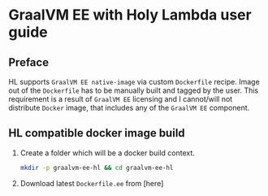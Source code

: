 # GraalVM EE with Holy Lambda user guide

## Preface
HL supports `GraalVM EE native-image` via custom `Dockerfile` recipe. Image out of the `Dockerfile` has to be manually built and tagged by the user. This requirement is a result of `GraalVM EE` licensing and I cannot/will not distribute `Docker` image, that includes any of the `GraalVM EE` component. 

## HL compatible docker image build
  1. Create a folder which will be a docker build context.
     ```sh
     mkdir -p graalvm-ee-hl && cd graalvm-ee-hl
     ```
  2. Download latest `Dockerfile.ee` from [here]
  


